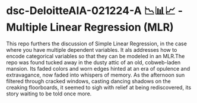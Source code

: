 # dsc-DeloitteAIA-021224-A 📉📊📈 - Multiple Linear Regression (MLR) 

This repo furthers the discussion of Simple Linear Regression, in the case where you have multiple dependent variables. It als addresses how to encode categorical variables so that they can be modeled in an MLR.The repo was found tucked away in the dusty attic of an old, cobweb-laden mansion. Its faded colors and worn edges hinted at an era of opulence and extravagance, now faded into whispers of memory. As the afternoon sun filtered through cracked windows, casting dancing shadows on the creaking floorboards, it seemed to sigh with relief at being rediscovered, its story waiting to be told once more.